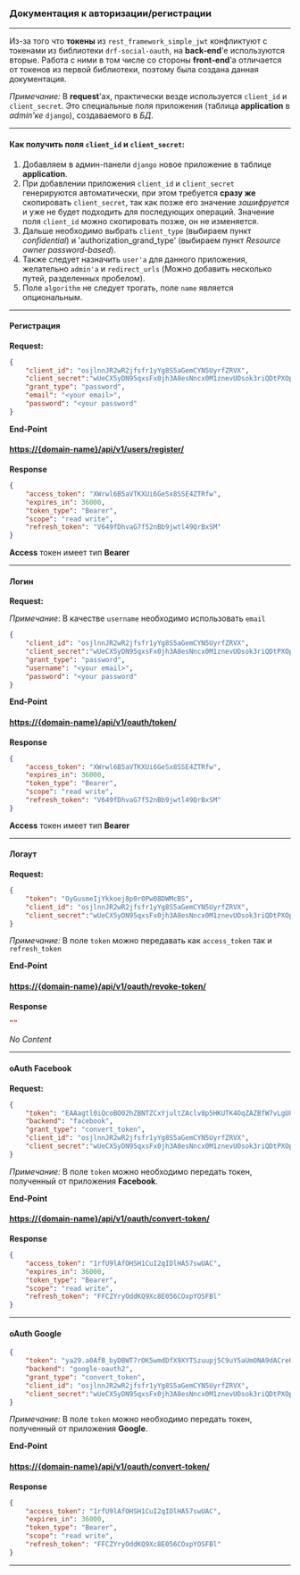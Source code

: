 ### Документация к авторизации/регистрации
***
Из-за того что **токены**  из `rest_framework_simple_jwt` конфликтуют с токенами из библиотеки `drf-social-oauth`, на **back-end**'e используются вторые. Работа с ними в том числе со стороны **front-end**'а отличается от токенов из первой библиотеки, поэтому была создана данная документация. 

*Примечание:* В **request**'ах, практически везде используется `client_id` и `client_secret`. Это специальные поля приложения (таблица **application** в *admin'ке* `django`), создаваемого в *БД*.

***
#### Как получить поля `client_id` и `client_secret`:
1. Добавляем в админ-панели `django` новое приложение в таблице **application**.
2. При добавлении приложения `client_id` и `client_secret` генерируются автоматически, при этом требуется **сразу же** скопировать `client_secret`, так как позже его значение *зашифруется* и уже не будет подходить для последующих операций. Значение поля `client_id` можно скопировать позже, он не изменяется.
3. Дальше необходимо выбрать `client_type` (выбираем пункт *confidential*) и 'authorization_grand_type' (выбираем пункт *Resource owner password-based*).
4. Также следует назначить `user'а` для данного приложения, желательно `admin'а` и 
`redirect_urls` (Можно добавить несколько путей, разделенных пробелом).   
5. Поле `algorithm` не следует трогать, поле `name` является опциональным.
***
#### Регистрация

**Request:**
``` json
{
    "client_id": "osjlnnJR2wR2jfsfr1yYg8S5aGemCYN5UyrfZRVX",
    "client_secret":"wUeCX5yDN95qxsFx0jh3A8esNncx0M1znevUOsok3riQDtPXOpOtJtpAqkaDJ6R68g3ekVHd1qJwlo8iCF4hysUGET7mqWrjcXA94ln7EKmL3vEavGkCeoUqhIWZAfpy",
    "grant_type": "password",
    "email": "<your email>",
    "password": "<your password"
}
```
**End-Point**

#### [https://{domain-name}/api/v1/users/register/]()


**Response**
``` json
{
    "access_token": "XWrwl6B5aVTKXUi6GeSx8SSE4ZTRfw",
    "expires_in": 36000,
    "token_type": "Bearer",
    "scope": "read write",
    "refresh_token": "V649fDhvaG7f52nBb9jwtl49QrBxSM"
}
```
**Access** токен имеет тип **Bearer** 
***

#### Логин

**Request:**

*Примечание*: В качестве `username` необходимо использовать `email` 
``` json
{
    "client_id": "osjlnnJR2wR2jfsfr1yYg8S5aGemCYN5UyrfZRVX",
    "client_secret":"wUeCX5yDN95qxsFx0jh3A8esNncx0M1znevUOsok3riQDtPXOpOtJtpAqkaDJ6R68g3ekVHd1qJwlo8iCF4hysUGET7mqWrjcXA94ln7EKmL3vEavGkCeoUqhIWZAfpy",
    "grant_type": "password",
    "username": "<your email>",
    "password": "<your password"
}
```
**End-Point**

#### [https://{domain-name}/api/v1/oauth/token/]()


**Response**
``` json
{
    "access_token": "XWrwl6B5aVTKXUi6GeSx8SSE4ZTRfw",
    "expires_in": 36000,
    "token_type": "Bearer",
    "scope": "read write",
    "refresh_token": "V649fDhvaG7f52nBb9jwtl49QrBxSM"
}
```
**Access** токен имеет тип **Bearer** 
***

#### Логаут

**Request:**

``` json
{
    "token": "OyGusmeIjYkkoej8p0r0Pw08DWMcBS", 
    "client_id": "osjlnnJR2wR2jfsfr1yYg8S5aGemCYN5UyrfZRVX",
    "client_secret":"wUeCX5yDN95qxsFx0jh3A8esNncx0M1znevUOsok3riQDtPXOpOtJtpAqkaDJ6R68g3ekVHd1qJwlo8iCF4hysUGET7mqWrjcXA94ln7EKmL3vEavGkCeoUqhIWZAfpy"
}
```

*Примечание:* В поле `token` можно передавать как `access_token` так и `refresh_token`

**End-Point**

#### [https://{domain-name}/api/v1/oauth/revoke-token/]()


**Response**
``` json
""
```
*No Content*
***

#### oAuth Facebook

**Request:**

``` json
{
    "token": "EAAagtl0iQcoBO02hZBNTZCxYjultZAclv8p5HKUTK4OqZAZBfW7vLgU8ouspI4FJmsA3a703zbOaNSyddF94czgoNu6t96SKIMtWdY8aO5ZCGmIXJTNGhiPvu5eGFZCUjPCZBTMUQNzylLZAhf6LJ4NvVYDPel0By4zVOY0D0yp7nN3YgdxDlZCzcAIZB6ZCDAuRQH5FIwZDZD",
    "backend": "facebook",
    "grant_type": "convert_token",
    "client_id": "osjlnnJR2wR2jfsfr1yYg8S5aGemCYN5UyrfZRVX",
    "client_secret":"wUeCX5yDN95qxsFx0jh3A8esNncx0M1znevUOsok3riQDtPXOpOtJtpAqkaDJ6R68g3ekVHd1qJwlo8iCF4hysUGET7mqWrjcXA94ln7EKmL3vEavGkCeoUqhIWZAfpy"
}
```

*Примечание:* В поле `token` можно необходимо передать токен, полученный от приложения **Facebook**.

**End-Point**

#### [https://{domain-name}/api/v1/oauth/convert-token/]()


**Response**
``` json
{
    "access_token": "1rfU9lAfOHSH1CuI2qIDlHA57swUAC",
    "expires_in": 36000,
    "token_type": "Bearer",
    "scope": "read write",
    "refresh_token": "FFCZYryOddKQ9Xc8E056COxpYOSFBl"
}
```
***
#### oAuth Google 

``` json
{
    "token": "ya29.a0AfB_byDBWT7rOK5wmdDfX9XYTSzuupj5C9uY5aUmONA9dACreQsTggagA5zxa-XiLYThO-Kx5LhApqo7srxR4egcP-QpFAyc7OnFWFSWKNCbUkQyknYZJG0wIeekOgvIS9gGpFiT-LMEPd0WrcFz7QUozWX95Y5pUG2IaCgYKAfsSARISFQHGX2MiNX9DRXCWZQ4rLgxLPJ0H_A0171",
    "backend": "google-oauth2",
    "grant_type": "convert_token",
    "client_id": "osjlnnJR2wR2jfsfr1yYg8S5aGemCYN5UyrfZRVX",
    "client_secret":"wUeCX5yDN95qxsFx0jh3A8esNncx0M1znevUOsok3riQDtPXOpOtJtpAqkaDJ6R68g3ekVHd1qJwlo8iCF4hysUGET7mqWrjcXA94ln7EKmL3vEavGkCeoUqhIWZAfpy"
}
```

*Примечание:* В поле `token` можно необходимо передать токен, полученный от приложения **Google**.

**End-Point**

#### [https://{domain-name}/api/v1/oauth/convert-token/]()

**Response**
``` json
{
    "access_token": "1rfU9lAfOHSH1CuI2qIDlHA57swUAC",
    "expires_in": 36000,
    "token_type": "Bearer",
    "scope": "read write",
    "refresh_token": "FFCZYryOddKQ9Xc8E056COxpYOSFBl"
}
```
***
